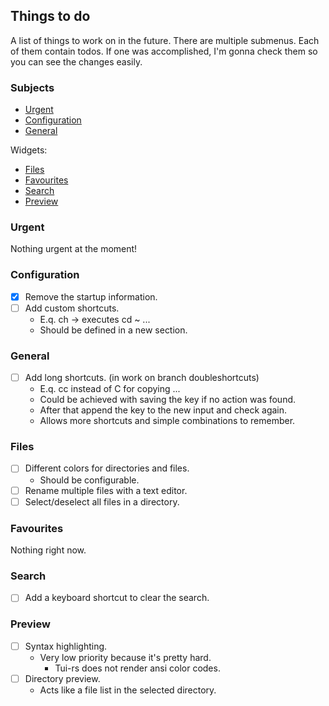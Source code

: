 ## Things to do

A list of things to work on in the future. There are multiple submenus. Each of them contain todos. If one was accomplished, I'm gonna check them so you can see the changes easily.

### Subjects

* [Urgent](#urgent)
* [Configuration](#configuration)
* [General](#general)


Widgets:

* [Files](#files)
* [Favourites](#favourites)
* [Search](#search)
* [Preview](#preview)

### Urgent

Nothing urgent at the moment!

### Configuration

- [x] Remove the startup information.
- [ ] Add custom shortcuts.
    - E.q. ch -> executes cd ~ ...
    - Should be defined in a new section.

### General

- [ ] Add long shortcuts. (in work on branch doubleshortcuts)
    - E.q. cc instead of C for copying ...
    - Could be achieved with saving the key if no action was found. 
    - After that append the key to the new input and check again.
    - Allows more shortcuts and simple combinations to remember.


### Files 

- [ ] Different colors for directories and files.
    - Should be configurable.
- [ ] Rename multiple files with a text editor.
- [ ] Select/deselect all files in a directory.

### Favourites

Nothing right now.

### Search

- [ ] Add a keyboard shortcut to clear the search.

### Preview

- [ ] Syntax highlighting.
    - Very low priority because it's pretty hard.
        - Tui-rs does not render ansi color codes.
- [ ] Directory preview.
    - Acts like a file list in the selected directory.
